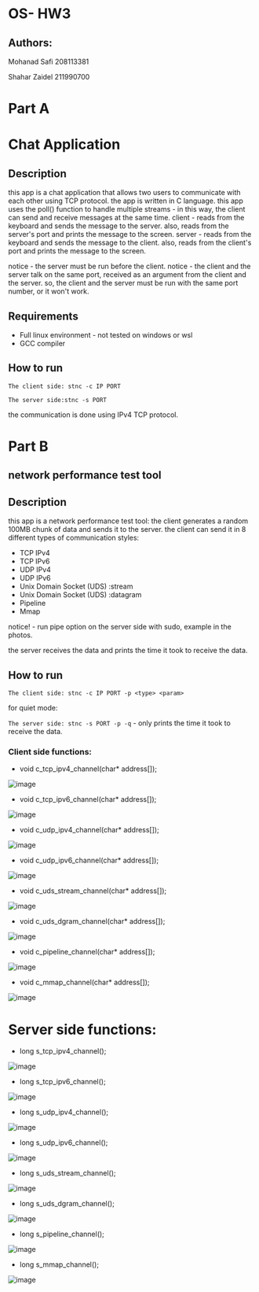 # OS- HW3

## Authors:
Mohanad Safi 208113381

Shahar Zaidel 211990700

# Part A

# Chat Application

## Description
this app is a chat application that allows two users to communicate with each other using TCP protocol.
the app is written in C language. 
this app uses the poll() function to handle multiple streams -
in this way, the client can send and receive messages at the same time.
client - reads from the keyboard and sends the message to the server.
also, reads from the server's port and prints the message to the screen.
server - reads from the keyboard and sends the message to the client.
also, reads from the client's port and prints the message to the screen.

notice - the server must be run before the client.
notice - the client and the server talk on the same port, received as an argument from the client and the server.
so, the client and the server must be run with the same port number, or it won't work.

## Requirements
- Full linux environment - not tested on windows or wsl
- GCC compiler

## How to run
`The client side: stnc -c IP PORT`

`The server side:stnc -s PORT`

the communication is done using IPv4 TCP protocol.

# Part B

## network performance test tool

## Description
this app is a network performance test tool:
the client generates a random 100MB chunk of data and sends it to the server.
the client can send it in 8 different types of communication styles:
- TCP IPv4
- TCP IPv6
- UDP IPv4
- UDP IPv6
- Unix Domain Socket (UDS) :stream
- Unix Domain Socket (UDS) :datagram
- Pipeline
- Mmap

notice! - run pipe option on the server side with sudo, example in the photos.  

the server receives the data and prints the time it took to receive the data.

## How to run
`The client side: stnc -c IP PORT -p <type> <param>`

for quiet mode: 

`The server side: stnc -s PORT -p -q` - only prints the time it took to receive the data.

### Client side functions: 

- void c_tcp_ipv4_channel(char* address[]);

![image](https://github.com/Mohanadsfe/OS_ALL_CONN_NETWORK/assets/117997542/8174b7f6-7013-4197-8839-9625fcaaa049)

- void c_tcp_ipv6_channel(char* address[]);

![image](https://github.com/Mohanadsfe/OS_ALL_CONN_NETWORK/assets/117997542/d8c0fd70-6738-46ff-a4b5-b3482e4f6119)

- void c_udp_ipv4_channel(char* address[]);

![image](https://github.com/Mohanadsfe/OS_ALL_CONN_NETWORK/assets/117997542/6c9e9b2e-9332-4a1e-b101-4cb898d23078)

- void c_udp_ipv6_channel(char* address[]);

![image](https://github.com/Mohanadsfe/OS_ALL_CONN_NETWORK/assets/117997542/9b392444-8bb9-448d-90ef-0b14e4637da6)
 
- void c_uds_stream_channel(char* address[]);

![image](https://github.com/Mohanadsfe/OS_ALL_CONN_NETWORK/assets/117997542/86cfac74-cc07-40ad-9282-97a1117c4af1)

- void c_uds_dgram_channel(char* address[]);

![image](https://github.com/Mohanadsfe/OS_ALL_CONN_NETWORK/assets/117997542/1bd3a82c-2b4c-47d8-8f6c-26e249835794)

- void c_pipeline_channel(char* address[]);

![image](https://github.com/Mohanadsfe/OS_ALL_CONN_NETWORK/assets/117997542/5e628a28-cc7f-4a5a-b6a3-8d5c7a18909f)

- void c_mmap_channel(char* address[]);

![image](https://github.com/Mohanadsfe/OS_ALL_CONN_NETWORK/assets/117997542/30782a76-efa0-42f0-84b5-75aeb6188e08)


# Server side functions:

- long s_tcp_ipv4_channel();

![image](https://github.com/Mohanadsfe/OS_ALL_CONN_NETWORK/assets/117997542/b80632d0-8fa3-4a5b-a5fb-1e7f8682ad6c)

- long s_tcp_ipv6_channel();

![image](https://github.com/Mohanadsfe/OS_ALL_CONN_NETWORK/assets/117997542/feff3258-af96-4ce6-b6ca-94930bec16d3)

- long s_udp_ipv4_channel();

![image](https://github.com/Mohanadsfe/OS_ALL_CONN_NETWORK/assets/117997542/d2b42557-38b9-42b8-a2a1-abeb5d151dce)

- long s_udp_ipv6_channel();

![image](https://github.com/Mohanadsfe/OS_ALL_CONN_NETWORK/assets/117997542/82dd4eb4-39ff-4efa-af0f-4ba7c894d24c)

- long s_uds_stream_channel();

![image](https://github.com/Mohanadsfe/OS_ALL_CONN_NETWORK/assets/117997542/7c02ff75-e457-4f8b-b0b1-c6309a7f1ef3)

- long s_uds_dgram_channel();

![image](https://github.com/Mohanadsfe/OS_ALL_CONN_NETWORK/assets/117997542/8130b17c-251c-4852-9eb4-ea5bc36799d5)

- long s_pipeline_channel();

![image](https://github.com/Mohanadsfe/OS_ALL_CONN_NETWORK/assets/117997542/9a3c1ce9-4b1b-4932-bc46-f78d76f94a6a)

- long s_mmap_channel();

![image](https://github.com/Mohanadsfe/OS_ALL_CONN_NETWORK/assets/117997542/932200de-f35f-46ca-8a7d-59cfbf6275b1)

